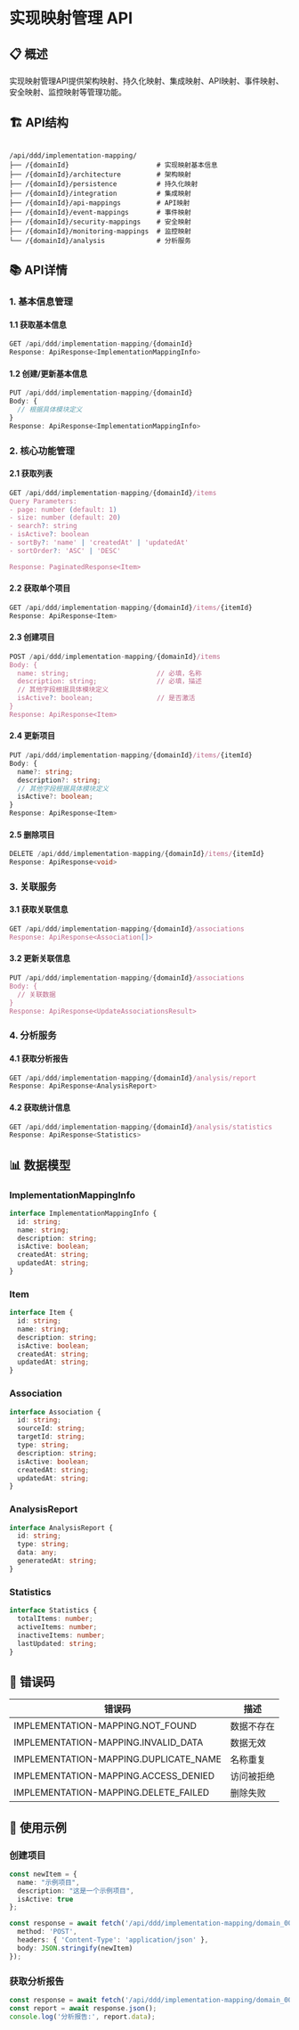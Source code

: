 # 实现映射管理 API

## 📋 概述

实现映射管理API提供架构映射、持久化映射、集成映射、API映射、事件映射、安全映射、监控映射等管理功能。

## 🏗️ API结构

```

/api/ddd/implementation-mapping/
├── /{domainId}                      # 实现映射基本信息
├── /{domainId}/architecture         # 架构映射
├── /{domainId}/persistence          # 持久化映射
├── /{domainId}/integration          # 集成映射
├── /{domainId}/api-mappings         # API映射
├── /{domainId}/event-mappings       # 事件映射
├── /{domainId}/security-mappings    # 安全映射
├── /{domainId}/monitoring-mappings  # 监控映射
└── /{domainId}/analysis             # 分析服务
```

## 📚 API详情

### 1. 基本信息管理

#### 1.1 获取基本信息
```typescript
GET /api/ddd/implementation-mapping/{domainId}
Response: ApiResponse<ImplementationMappingInfo>
```

#### 1.2 创建/更新基本信息
```typescript
PUT /api/ddd/implementation-mapping/{domainId}
Body: {
  // 根据具体模块定义
}
Response: ApiResponse<ImplementationMappingInfo>
```

### 2. 核心功能管理

#### 2.1 获取列表
```typescript
GET /api/ddd/implementation-mapping/{domainId}/items
Query Parameters:
- page: number (default: 1)
- size: number (default: 20)
- search?: string
- isActive?: boolean
- sortBy?: 'name' | 'createdAt' | 'updatedAt'
- sortOrder?: 'ASC' | 'DESC'

Response: PaginatedResponse<Item>
```

#### 2.2 获取单个项目
```typescript
GET /api/ddd/implementation-mapping/{domainId}/items/{itemId}
Response: ApiResponse<Item>
```

#### 2.3 创建项目
```typescript
POST /api/ddd/implementation-mapping/{domainId}/items
Body: {
  name: string;                      // 必填，名称
  description: string;               // 必填，描述
  // 其他字段根据具体模块定义
  isActive?: boolean;                // 是否激活
}
Response: ApiResponse<Item>
```

#### 2.4 更新项目
```typescript
PUT /api/ddd/implementation-mapping/{domainId}/items/{itemId}
Body: {
  name?: string;
  description?: string;
  // 其他字段根据具体模块定义
  isActive?: boolean;
}
Response: ApiResponse<Item>
```

#### 2.5 删除项目
```typescript
DELETE /api/ddd/implementation-mapping/{domainId}/items/{itemId}
Response: ApiResponse<void>
```

### 3. 关联服务

#### 3.1 获取关联信息
```typescript
GET /api/ddd/implementation-mapping/{domainId}/associations
Response: ApiResponse<Association[]>
```

#### 3.2 更新关联信息
```typescript
PUT /api/ddd/implementation-mapping/{domainId}/associations
Body: {
  // 关联数据
}
Response: ApiResponse<UpdateAssociationsResult>
```

### 4. 分析服务

#### 4.1 获取分析报告
```typescript
GET /api/ddd/implementation-mapping/{domainId}/analysis/report
Response: ApiResponse<AnalysisReport>
```

#### 4.2 获取统计信息
```typescript
GET /api/ddd/implementation-mapping/{domainId}/analysis/statistics
Response: ApiResponse<Statistics>
```

## 📊 数据模型

### ImplementationMappingInfo
```typescript
interface ImplementationMappingInfo {
  id: string;
  name: string;
  description: string;
  isActive: boolean;
  createdAt: string;
  updatedAt: string;
}
```

### Item
```typescript
interface Item {
  id: string;
  name: string;
  description: string;
  isActive: boolean;
  createdAt: string;
  updatedAt: string;
}
```

### Association
```typescript
interface Association {
  id: string;
  sourceId: string;
  targetId: string;
  type: string;
  description: string;
  isActive: boolean;
  createdAt: string;
  updatedAt: string;
}
```

### AnalysisReport
```typescript
interface AnalysisReport {
  id: string;
  type: string;
  data: any;
  generatedAt: string;
}
```

### Statistics
```typescript
interface Statistics {
  totalItems: number;
  activeItems: number;
  inactiveItems: number;
  lastUpdated: string;
}
```

## 🔧 错误码

| 错误码 | 描述 |
|--------|------|
| IMPLEMENTATION-MAPPING.NOT_FOUND | 数据不存在 |
| IMPLEMENTATION-MAPPING.INVALID_DATA | 数据无效 |
| IMPLEMENTATION-MAPPING.DUPLICATE_NAME | 名称重复 |
| IMPLEMENTATION-MAPPING.ACCESS_DENIED | 访问被拒绝 |
| IMPLEMENTATION-MAPPING.DELETE_FAILED | 删除失败 |

## 📖 使用示例

### 创建项目
```typescript
const newItem = {
  name: "示例项目",
  description: "这是一个示例项目",
  isActive: true
};

const response = await fetch('/api/ddd/implementation-mapping/domain_001/items', {
  method: 'POST',
  headers: { 'Content-Type': 'application/json' },
  body: JSON.stringify(newItem)
});
```

### 获取分析报告
```typescript
const response = await fetch('/api/ddd/implementation-mapping/domain_001/analysis/report');
const report = await response.json();
console.log('分析报告:', report.data);
```
